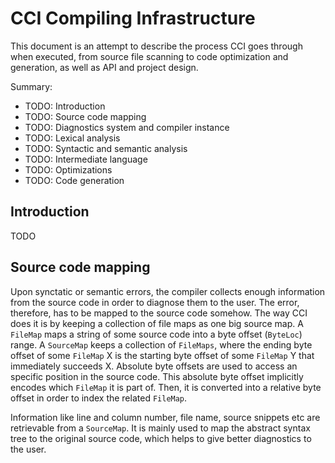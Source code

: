 # CCI Compiling Infrastructure

This document is an attempt to describe the process CCI goes through when executed, from source file scanning to code optimization and generation, as well as API and project design.

Summary:

+ TODO: Introduction
+ TODO: Source code mapping
+ TODO: Diagnostics system and compiler instance
+ TODO: Lexical analysis
+ TODO: Syntactic and semantic analysis
+ TODO: Intermediate language
+ TODO: Optimizations
+ TODO: Code generation

## Introduction

TODO

## Source code mapping

Upon synctatic or semantic errors, the compiler collects enough information from the source code in order to diagnose them to the user.
The error, therefore, has to be mapped to the source code somehow.
The way CCI does it is by keeping a collection of file maps as one big source map.
A `FileMap` maps a string of some source code into a byte offset (`ByteLoc`) range.
A `SourceMap` keeps a collection of `FileMaps`, where the ending byte offset of some `FileMap` X is the starting byte offset of some `FileMap` Y that immediately succeeds X.
Absolute byte offsets are used to access an specific position in the source code.
This absolute byte offset implicitly encodes which `FileMap` it is part of.
Then, it is converted into a relative byte offset in order to index the related `FileMap`.

Information like line and column number, file name, source snippets etc are retrievable from a `SourceMap`.
It is mainly used to map the abstract syntax tree to the original source code, which helps to give better diagnostics to the user.
